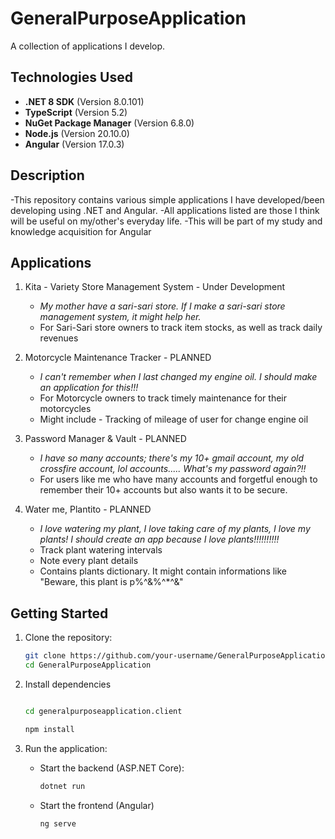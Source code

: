 # GeneralPurposeApplication  
A collection of applications I develop.  

## Technologies Used  
- **.NET 8 SDK** (Version 8.0.101)  
- **TypeScript** (Version 5.2)  
- **NuGet Package Manager** (Version 6.8.0)  
- **Node.js** (Version 20.10.0)  
- **Angular** (Version 17.0.3)  

## Description  
-This repository contains various simple applications I have developed/been developing using .NET and Angular.
-All applications listed are those I think will be useful on my/other's everyday life.
-This will be part of my study and knowledge acquisition for Angular

## Applications
1. Kita - Variety Store Management System - Under Development
   - _My mother have a sari-sari store. If I make a sari-sari store management system, it might help her._
   - For Sari-Sari store owners to track item stocks, as well as track daily revenues

2. Motorcycle Maintenance Tracker - PLANNED
   - _I can't remember when I last changed my engine oil. I should make an application for this!!!_
   - For Motorcycle owners to track timely maintenance for their motorcycles
   - Might include - Tracking of mileage of user for change engine oil

3. Password Manager & Vault - PLANNED
   - _I have so many accounts; there's my 10+ gmail account, my old crossfire account, lol accounts..... What's my password again?!!_
   - For users like me who have many accounts and forgetful enough to remember their 10+ accounts but also wants it to be secure.

4. Water me, Plantito - PLANNED
   - _I love watering my plant, I love taking care of my plants, I love my plants! I should create an app because I love plants!!!!!!!!!!_
   - Track plant watering intervals
   - Note every plant details
   - Contains plants dictionary. It might contain informations like "Beware, this plant is p%^&%^*^&"
  
## Getting Started  
1. Clone the repository:  
   ```sh
   git clone https://github.com/your-username/GeneralPurposeApplication.git
   cd GeneralPurposeApplication
   ```
2. Install dependencies
   ```sh

   cd generalpurposeapplication.client
   ```
   ```sh
   npm install
   ```

3. Run the application:
   - Start the backend (ASP.NET Core):
      ```sh
      dotnet run
      ```
   - Start the frontend (Angular)
      ```sh
      ng serve
      ```
    
